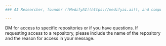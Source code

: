 ```yaml
---
### AI Researcher, founder ([MedifyAI](https://medifyai.ai)), and computer scientist.

---
```


DM for access to specific repositories or if you have questions. If requesting access to a repository, please include the name of the repository and the reason for access in your message. 

